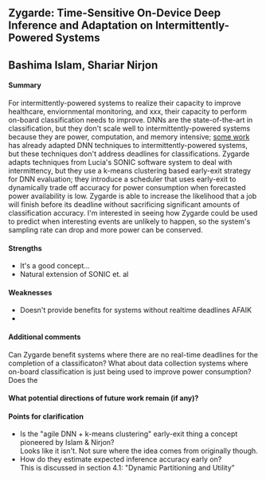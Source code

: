 ## Zygarde: Time-Sensitive On-Device Deep Inference and Adaptation on Intermittently-Powered Systems
## Bashima Islam, Shariar Nirjon

#### Summary
For intermittently-powered systems to realize their capacity to improve healthcare, enviornmental monitoring, and xxx, their capacity to perform on-board classification needs to improve. DNNs are the state-of-the-art in classification, but they don't scale well to intermittently-powered systems because they are power, computation, and memory intensive; [some work](https://dl.acm.org/doi/abs/10.1145/3297858.3304011) has already adapted DNN techniques to intermittently-powered systems, but these techniques don't address deadlines for classifications. Zygarde adapts techniques from Lucia's SONIC software system to deal with intermittency, but they use a k-means clustering based early-exit strategy for DNN evaluation; they introduce a scheduler that uses early-exit to dynamically trade off accuracy for power consumption when forecasted power availability is low. Zygarde is able to increase the likelihood that a job will finish before its deadline without sacrificing significant amounts of classification accuracy. I'm interested in seeing how Zygarde could be used to predict when interesting events are unlikely to happen, so the system's sampling rate can drop and more power can be conserved.

#### Strengths
  * It's a good concept...
  * Natural extension of SONIC et. al

#### Weaknesses
  * Doesn't provide benefits for systems without realtime deadlines AFAIK
  *

#### Additional comments
Can Zygarde benefit systems where there are no real-time deadlines for the completion of a classificaton? What about data collection systems where on-board classification is just being used to improve power consumption? Does the

#### What potential directions of future work remain (if any)?


#### Points for clarification
  * Is the "agile DNN + k-means clustering" early-exit thing a concept pioneered by Islam & Nirjon? <br/>
    Looks like it isn't. Not sure where the idea comes from originally though.
  * How do they estimate expected inference accuracy early on? <br/>
    This is discussed in section 4.1: "Dynamic Partitioning and Utility"
